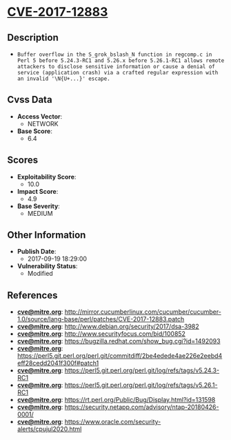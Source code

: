 
# [CVE-2017-12883](https://cve.mitre.org/cgi-bin/cvename.cgi?name=CVE-2017-12883)

## Description

- `Buffer overflow in the S_grok_bslash_N function in regcomp.c in Perl 5 before 5.24.3-RC1 and 5.26.x before 5.26.1-RC1 allows remote attackers to disclose sensitive information or cause a denial of service (application crash) via a crafted regular expression with an invalid '\N{U+...}' escape.`

## Cvss Data

- **Access Vector**:
  - NETWORK
- **Base Score**:
  - 6.4

## Scores

- **Exploitability Score**:
  - 10.0
- **Impact Score**:
  - 4.9
- **Base Severity**:
  - MEDIUM

## Other Information

- **Publish Date**:
  - 2017-09-19 18:29:00
- **Vulnerability Status**:
  - Modified

## References

- **cve@mitre.org**: http://mirror.cucumberlinux.com/cucumber/cucumber-1.0/source/lang-base/perl/patches/CVE-2017-12883.patch
- **cve@mitre.org**: http://www.debian.org/security/2017/dsa-3982
- **cve@mitre.org**: http://www.securityfocus.com/bid/100852
- **cve@mitre.org**: https://bugzilla.redhat.com/show_bug.cgi?id=1492093
- **cve@mitre.org**: https://perl5.git.perl.org/perl.git/commitdiff/2be4edede4ae226e2eebd4eff28cedd2041f300f#patch1
- **cve@mitre.org**: https://perl5.git.perl.org/perl.git/log/refs/tags/v5.24.3-RC1
- **cve@mitre.org**: https://perl5.git.perl.org/perl.git/log/refs/tags/v5.26.1-RC1
- **cve@mitre.org**: https://rt.perl.org/Public/Bug/Display.html?id=131598
- **cve@mitre.org**: https://security.netapp.com/advisory/ntap-20180426-0001/
- **cve@mitre.org**: https://www.oracle.com/security-alerts/cpujul2020.html

